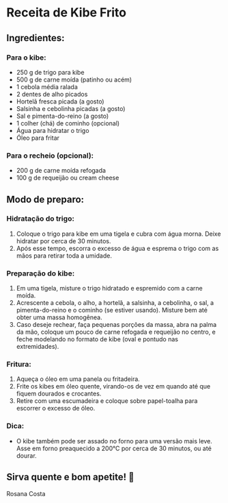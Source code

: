 # Receita de Kibe Frito

## Ingredientes:

### Para o kibe:
- 250 g de trigo para kibe
- 500 g de carne moída (patinho ou acém)
- 1 cebola média ralada
- 2 dentes de alho picados
- Hortelã fresca picada (a gosto)
- Salsinha e cebolinha picadas (a gosto)
- Sal e pimenta-do-reino (a gosto)
- 1 colher (chá) de cominho (opcional)
- Água para hidratar o trigo
- Óleo para fritar

### Para o recheio (opcional):
- 200 g de carne moída refogada
- 100 g de requeijão ou cream cheese

## Modo de preparo:

### Hidratação do trigo:
1. Coloque o trigo para kibe em uma tigela e cubra com água morna. Deixe hidratar por cerca de 30 minutos.
2. Após esse tempo, escorra o excesso de água e esprema o trigo com as mãos para retirar toda a umidade.

### Preparação do kibe:
1. Em uma tigela, misture o trigo hidratado e espremido com a carne moída.
2. Acrescente a cebola, o alho, a hortelã, a salsinha, a cebolinha, o sal, a pimenta-do-reino e o cominho (se estiver usando). Misture bem até obter uma massa homogênea.
3. Caso deseje rechear, faça pequenas porções da massa, abra na palma da mão, coloque um pouco de carne refogada e requeijão no centro, e feche modelando no formato de kibe (oval e pontudo nas extremidades).

### Fritura:
1. Aqueça o óleo em uma panela ou fritadeira.
2. Frite os kibes em óleo quente, virando-os de vez em quando até que fiquem dourados e crocantes.
3. Retire com uma escumadeira e coloque sobre papel-toalha para escorrer o excesso de óleo.

### Dica:
- O kibe também pode ser assado no forno para uma versão mais leve. Asse em forno preaquecido a 200°C por cerca de 30 minutos, ou até dourar.

## Sirva quente e bom apetite! 🌿
Rosana Costa